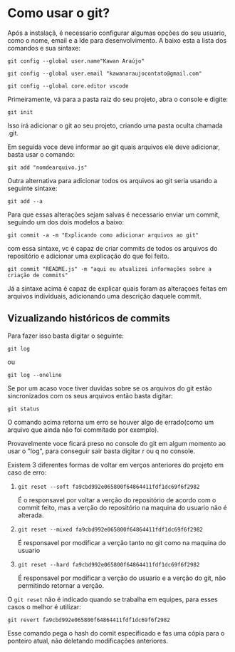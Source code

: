 # Como usar o git?
Após a instalaçã, é necessario configurar algumas opções do seu usuario, como o nome, email e a Ide para desenvolvimento. A baixo esta a lista dos comandos e sua sintaxe:
```
git config --global user.name"Kawan Araújo" 
```
```
git config --global user.email "kawanaraujocontato@gmail.com" 
```
```
git config --global core.editor vscode
```
Primeiramente, vá para a pasta raiz do seu projeto, abra o console e digite:
```
git init
```
Isso irá adicionar o git ao seu projeto, criando uma pasta oculta chamada .git.

Em seguida voce deve informar ao git quais arquivos ele deve adicionar, basta usar o comando:
```
git add "nomdearquivo.js"
```

Outra alternativa para adicionar todos os arquivos ao git seria usando a seguinte sintaxe:

```
git add --a
```

Para que essas alterações sejam salvas é necessario enviar um commit, seguindo um dos dois modelos a baixo:
```
git commit -a -m "Explicando como adicionar arquivos ao git"
```
com essa sintaxe, vc é capaz de criar commits de todos os arquivos do repositório e adicionar uma explicação do que foi feito.

```
git commit "README.js" -m "aqui eu atualizei informações sobre a criação de commits"
```
Já a sintaxe acima é capaz de explicar quais foram as alteraçoes feitas em arquivos individuais, adicionando uma descrição daquele commit.

## Vizualizando históricos de commits

Para fazer isso basta digitar o seguinte:

```
git log
```
ou

```
git log --oneline
```
Se por um acaso voce tiver duvidas sobre se os arquivos do git estão sincronizados com os seus arquivos então basta digitar:

```
git status
```
O comando acima retorna um erro se houver algo de errado(como um arquivo que ainda não foi commitado por exemplo).

Provavelmente voce ficará preso no console do git em algum momento ao usar o "log", para conseguir sair basta digitar r ou q no console.

Existem 3 diferentes formas de voltar em verços anteriores do projeto em caso de erro:

1. `git reset --soft fa9cbd992e065800f64864411fdf1dc69f6f2982`

    É o responsavel por voltar a verção do repositório de acordo com o commit feito, mas a verção do repositório na maquina do usuario não é alterada. 
2. `git reset --mixed fa9cbd992e065800f64864411fdf1dc69f6f2982`

    É responsavel por modificar a verção tanto no git como na maquina do usuario
3. `git reset --hard fa9cbd992e065800f64864411fdf1dc69f6f2982`

    É responsavel por modificar a verção do usuario e a verção do git, não permitindo retornar a verção.

O `git reset` não é indicado quando se trabalha em equipes, para esses casos o melhor é utilizar:

```
git revert fa9cbd992e065800f64864411fdf1dc69f6f2982
``` 

Esse comando pega o hash do comit especificado e fas uma cópia para o ponteiro atual, não deletando modificações anteriores.